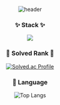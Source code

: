 <div align="center">

![header](https://capsule-render.vercel.app/api?type=Waving&color=gradient&height=300&section=header&text=meal's%20Github&fontSize=82)

### ✨ Stack ✨

<img src="https://img.shields.io/badge/react-20232a.svg?style=for-the-badge&logo=react&logoColor=61DAFB" />

### 🚀 Solved Rank 🚀

[![Solved.ac Profile](http://mazassumnida.wtf/api/v2/generate_badge?boj=realm_eal)](https://solved.ac/realm_eal)


### 🚀 Language 

![Top Langs](https://github-readme-stats.vercel.app/api/top-langs/?username=minkimgyu&layout=compact)

</div>
